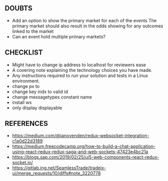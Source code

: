 ## DOUBTS

- Add an option to show the primary market for each of the events
The primary market should also result in the odds showing for any outcomes linked to the market  
- Can an event hold multiple primary markets?



## CHECKLIST

- Might have to change ip address to localhost for reviewers ease  
- A covering note explaining the technology choices you have made.  
- Any instructions required to run your solution and tests in a Linux environment.
- change px to 
- change key indx to valid id
- change messagetypes constant name
- install ws
- only display displayable


## REFERENCES

- https://medium.com/@ianovenden/redux-websocket-integration-c1a0d22d3189
- https://medium.freecodecamp.org/how-to-build-a-chat-application-using-react-redux-redux-saga-and-web-sockets-47423e4bc21a
- https://blogs.sap.com/2019/02/25/ui5-web-components-react-redux-socket.io/
- https://gitlab.ing.net/SeamlessTrade/tradeix-ui/merge_requests/10/diffs#note_3220778
